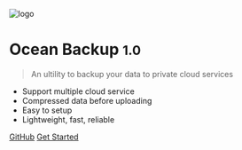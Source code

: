 ![logo](https://i.imgur.com/1QboWbS.png)

# Ocean Backup <small>1.0</small>

> An ultility to backup your data to private cloud services

- Support multiple cloud service
- Compressed data before uploading
- Easy to setup
- Lightweight, fast, reliable

[GitHub](https://github.com/help-14/ocean)
[Get Started](/pages/getting-started)
